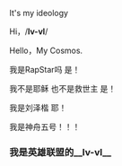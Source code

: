 It's my ideology

Hi，/__lv-vl__/

Hello，My Cosmos.

我是RapStar吗 是！

我不是耶稣 也不是救世主 是！

我是刘泽楷 耶！

我是神舟五号！！！

### 我是英雄联盟的__lv-vl__
